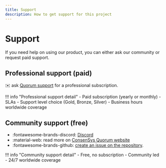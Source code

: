 ```yaml
---
title: Support
description: How to get support for this project
---
```


# Support

If you need help on using our product, you can either ask our community or request paid support.

## Professional support (paid)

:envelope: ask [Quorum support](mailto:quorum@consensys.net) for a professional subscription.

!!! info "Professional support detail"
    - Paid subscription (yearly or monthly)
    - SLAs
    - Support level choice (Gold, Bronze, Silver)
    - Business hours worldwide coverage

## Community support (free)

- :fontawesome-brands-discord: [Discord](https://discord.gg/5U9Jwp7)
- :material-web: read more on [ConsenSys Quorum website](https://consensys.net/quorum/developers)
- :fontawesome-brands-github: [create an issue on the repository](https://github.com/Consensys/doctools.template-site/issues).

!!! info "Community support detail"
     - Free, no subscription
     - Community led
     - 24/7 worldwide coverage
